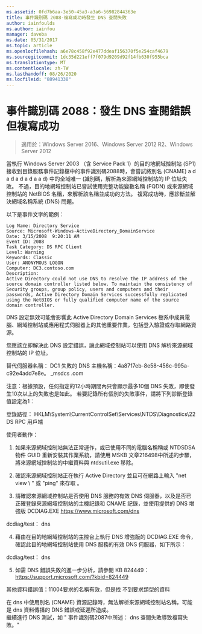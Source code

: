 ```yaml
---
ms.assetid: 0fd7b6aa-3e50-45a3-a3a6-56982844363e
title: 事件識別碼 2088-複寫成功時發生 DNS 查閱失敗
author: iainfoulds
ms.author: iainfou
manager: daveba
ms.date: 05/31/2017
ms.topic: article
ms.openlocfilehash: a6e78c458f92e477ddeaf156370f5e254caf4679
ms.sourcegitcommit: 1dc35d221eff7f079d9209d92f14fb630f955bca
ms.translationtype: MT
ms.contentlocale: zh-TW
ms.lasthandoff: 08/26/2020
ms.locfileid: "88941338"
---
```

# <a name="event-id-2088-dns-lookup-failure-occurred-with-replication-success"></a>事件識別碼 2088：發生 DNS 查閱錯誤但複寫成功

>適用於：Windows Server 2016、Windows Server 2012 R2、Windows Server 2012

當執行 Windows Server 2003 （含 Service Pack 1）的目的地網域控制站 (SP1) 接收到目錄服務事件記錄檔中的事件識別碼2088時，會嘗試將別名 (CNAME) a d a d a d a d a a d) 中的全域唯一 (識別碼，解析為來源網域控制站的 IP 位址失敗。 不過，目的地網域控制站已嘗試使用完整功能變數名稱 (FQDN) 或來源網域控制站的 NetBIOS 名稱，來解析該名稱並成功的方法。 複寫成功時，應診斷並解決網域名稱系統 (DNS) 問題。

以下是事件文字的範例：

```
Log Name: Directory Service
Source: Microsoft-Windows-ActiveDirectory_DomainService
Date: 3/15/2008  9:20:11 AM
Event ID: 2088
Task Category: DS RPC Client
Level: Warning
Keywords: Classic
User: ANONYMOUS LOGON
Computer: DC3.contoso.com
Description:
Active Directory could not use DNS to resolve the IP address of the source domain controller listed below. To maintain the consistency of Security groups, group policy, users and computers and their passwords, Active Directory Domain Services successfully replicated using the NetBIOS or fully qualified computer name of the source domain controller.
```

DNS 設定無效可能會影響此 Active Directory Domain Services 樹系中成員電腦、網域控制站或應用程式伺服器上的其他重要作業，包括登入驗證或存取網路資源。

您應該立即解決此 DNS 設定錯誤，讓此網域控制站可以使用 DNS 解析來源網域控制站的 IP 位址。

替代伺服器名稱： DC1 失敗的 DNS 主機名稱：4a8717eb-8e58-456c-995a-c92e4add7e8e。 _msdcs .com

注意：根據預設，任何指定的12小時期間內只會顯示最多10個 DNS 失敗，即使發生10次以上的失敗也是如此。  若要記錄所有個別的失敗事件，請將下列診斷登錄值設定為1：

登錄路徑： HKLM\System\CurrentControlSet\Services\NTDS\Diagnostics\22 DS RPC 用戶端

使用者動作：

1) 如果來源網域控制站無法正常運作，或已使用不同的電腦名稱稱或 NTDSDSA 物件 GUID 重新安裝其作業系統，請使用 MSKB 文章216498中所述的步驟，將來源網域控制站的中繼資料與 ntdsutil.exe 移除。

2) 確認來源網域控制站正在執行 Active Directory 並且可在網路上輸入 "net view \\ <source DC name> " 或 "ping" 來存取 <source DC name> 。

3) 請確認來源網域控制站是否使用 DNS 服務的有效 DNS 伺服器，以及是否已正確登錄來源網域控制站的主機記錄和 CNAME 記錄，並使用提供的 DNS 增強版 DCDIAG.EXE <https://www.microsoft.com/dns>

dcdiag/test： dns

4) 藉由在目的地網域控制站的主控台上執行 DNS 增強版的 DCDIAG.EXE 命令，確認此目的地網域控制站使用 DNS 服務的有效 DNS 伺服器，如下所示：

dcdiag/test： dns

5) 如需 DNS 錯誤失敗的進一步分析，請參閱 KB 824449： <https://support.microsoft.com/?kbid=824449>

其他資料錯誤值：11004要求的名稱有效，但是找 </code> 不到要求類型的資料 </introduction>
  <section>
    <title>診斷</title>
    <content>
      <para>在 dns 中使用別名 (CNAME) 資源記錄時，無法解析來源網域控制站名稱，可能是 dns 資料傳播的 DNS 錯誤或延遲所造成。</para>
    </content>
  </section>
  <section>
    <title>解決方法</title>
    <content>
      <para>繼續進行 DNS 測試，如 &quot; <link xlink:href="85b1d179-f53e-4f95-b0b8-5b1c096a8076">事件識別碼2087中所述： dns 查閱失敗導致複寫失敗</link>。&quot;</para>
    </content>
  </section>
  <relatedTopics />
</developerConceptualDocument>
